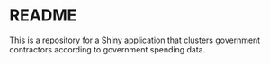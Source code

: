 # README

This is a repository for a Shiny application that clusters government contractors according to government spending data. 
